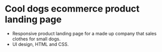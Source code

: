 # Cool dogs ecommerce product landing page

- Responsive product landing page for a made up company that sales clothes for small dogs.
- UI design, HTML and CSS.
